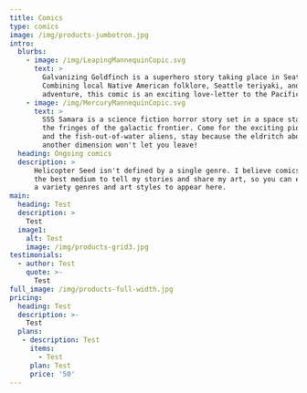 ```yaml
---
title: Comics
type: comics
image: /img/products-jumbotron.jpg
intro:
  blurbs:
    - image: /img/LeapingMannequinCopic.svg
      text: >
        Galvanizing Goldfinch is a superhero story taking place in Seattle. 
        Combining local Native American folklore, Seattle teriyaki, and pulse-pounding
        adventure, this comic is an exciting love-letter to the Pacific Northwest.
    - image: /img/MercuryMannequinCopic.svg
      text: >
        SSS Samara is a science fiction horror story set in a space station on
        the fringes of the galactic frontier. Come for the exciting pioneer lifestyle
        and the fish-out-of-water aliens, stay because the eldritch abomination from
        another dimension won't let you leave!
  heading: Ongoing comics
  description: >
      Helicopter Seed isn't defined by a single genre. I believe comics are
      the best medium to tell my stories and share my art, so you can expect
      a variety genres and art styles to appear here.
main:
  heading: Test
  description: >
    Test
  image1:
    alt: Test
    image: /img/products-grid3.jpg
testimonials:
  - author: Test
    quote: >-
      Test
full_image: /img/products-full-width.jpg
pricing:
  heading: Test
  description: >-
    Test
  plans:
   - description: Test
     items:
       - Test
     plan: Test
     price: '50'
---
```



